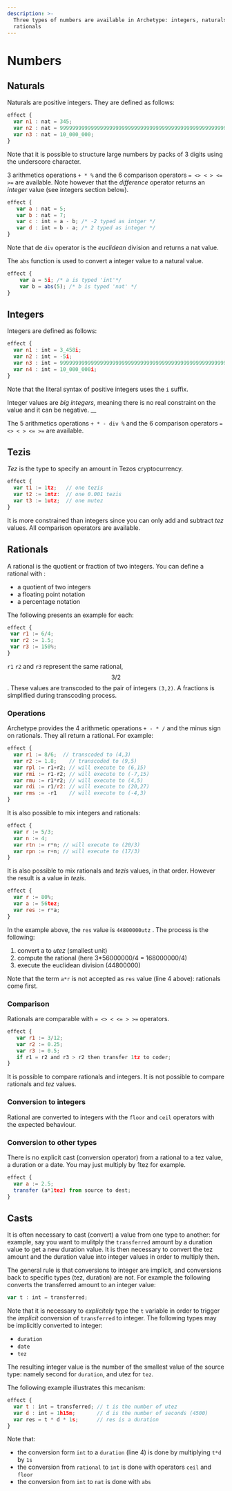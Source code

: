 ```yaml
---
description: >-
  Three types of numbers are available in Archetype: integers, naturals and
  rationals
---
```


# Numbers

## Naturals

Naturals are positive integers. They are defined as follows:

```javascript
effect {
  var n1 : nat = 345;
  var n2 : nat = 9999999999999999999999999999999999999999999999999999999;
  var n3 : nat = 10_000_000;
}
```

Note that it is possible to structure large numbers by packs of 3 digits using the underscore character.

3 arithmetics operations `+ * %` and the 6 comparison operators `= <> < > <= >=` are available. Note however that the _difference_ operator returns an _integer_ value \(see integers section below\).

```javascript
effect {
   var a : nat = 5;
   var b : nat = 7;
   var c : int = a - b; /* -2 typed as intger */
   var d : int = b - a; /* 2 typed as integer */
}
```

Note that de `div` operator is the _euclidean_ division and returns a nat value.

The `abs` function is used to convert a integer value to a natural value.

```javascript
effect {
    var a = 5i; /* a is typed 'int'*/
    var b = abs(5); /* b is typed 'nat' */
}
```

## Integers

Integers are defined as follows:

```javascript
effect {
  var n1 : int = 3_458i;
  var n2 : int = -5i;
  var n3 : int = 99999999999999999999999999999999999999999999999999999999i;
  var n4 : int = 10_000_000i;
}
```

Note that the literal syntax of positive integers uses the `i` suffix.

Integer values are _big integers,_ meaning there is no real constraint on the value and it can be negative. __

The 5 arithmetics operations `+ * - div %` and the 6 comparison operators `= <> < > <= >=` are available.

## Tezis

_Tez_ is the type to specify an amount in Tezos cryptocurrency. 

```javascript
effect {
  var t1 := 1tz;   // one tezis
  var t2 := 1mtz:  // one 0.001 tezis
  var t3 := 1utz;  // one mutez
}
```

It is more constrained than integers since you can only add and subtract _tez_ values. All comparison operators are available.

## Rationals

A rational is the quotient or fraction of two integers. You can define a rational with :

* a quotient of two integers
* a floating point notation
* a percentage notation

The following presents an example for each:

```javascript
effect {
 var r1 := 6/4;   
 var r2 := 1.5;
 var r3 := 150%;
} 
```

`r1` `r2` and `r3` represent the same rational, $$3/2 $$ . These values are  transcoded to the pair of integers `(3,2)`. A fractions is simplified during transcoding process. 

### Operations

Archetype provides the 4 arithmetic operations `+ - * /` and the minus sign on rationals. They all return a rational. For example:

```javascript
effect {
  var r1 := 8/6;  // transcoded to (4,3)
  var r2 := 1.8;    // transcoded to (9,5)
  var rpl := r1+r2; // will execute to (6,15)
  var rmi := r1-r2; // will execute to (-7,15)
  var rmu := r1*r2; // will execute to (4,5)
  var rdi := r1/r2: // will execute to (20,27)
  var rms := -r1    // will execute to (-4,3) 
}
```

It is also possible to mix integers and rationals:

```javascript
effect {
  var r := 5/3;
  var n := 4;
  var rtn := r*n; // will execute to (20/3)
  var rpn := r+n; // will execute to (17/3)
}
```

It is also possible to mix rationals and _tezis_ values, in that order. However the result is a value in _tezis_. 

```javascript
effect {
  var r := 80%;
  var a := 56tez;
  var res := r*a;
}
```

In the example above, the `res` value is `44800000utz` . The process is the following:

1. convert a to _utez_ \(smallest unit\)
2. compute the rational \(here 3\*56000000/4 = 168000000/4\)
3. execute the euclidean division \(44800000\)

Note that the term `a*r`  is not accepted as `res` value \(line 4 above\): rationals come first.

### Comparison

Rationals are comparable with `= <> < <= > >=` operators.

```javascript
effect {
   var r1 := 3/12;
   var r2 := 0.25;
   var r3 := 0.5;
   if r1 = r2 and r3 > r2 then transfer 1tz to coder;
}
```

It is possible to compare rationals and integers. It is not possible to compare rationals and _tez_ values.

### Conversion to integers

Rational are converted to integers with the `floor` and `ceil` operators with the expected behaviour.

### Conversion to other types

There is no explicit cast \(conversion operator\) from a rational to a tez value, a duration or a date. You may just multiply by 1tez for example.

```javascript
effect {
  var a := 2.5;
  transfer (a*1tez) from source to dest;
}
```

## Casts

It is often necessary to cast \(convert\) a value from one type to another: for example, say you want to mulitply the `transferred` amount by a duration value to get a new duration value. It is then necessary to convert the tez amount and the duration value into integer values in order to multiply then.

The general rule is that conversions to integer are implicit, and conversions back to specific types \(tez, duration\) are not. For example the following converts the transferred amount to an integer value:

```javascript
var t : int = transferred;
```

Note that it is necessary to _explicitely_ type the `t` variable in order to trigger the _implicit_ conversion of `transferred` to integer. The following types may be implicitly converted to integer:

* `duration`
* `date`
* `tez` 

The resulting integer value is the number of the smallest value of the source type: namely second for `duration`, and utez for `tez`.

The following example illustrates this mecanism: 

```javascript
effect {
  var t : int = transferred; // t is the number of utez 
  var d : int = 1h15m;       // d is the number of seconds (4500)
  var res = t * d * 1s;      // res is a duration
}
```

Note that:

* the conversion form `int` to a `duration` \(line 4\) is done by multiplying `t*d` by `1s`
* the conversion from `rational` to `int` is done with operators `ceil` and `floor`
* the conversion from `int` to `nat` is done with `abs`



